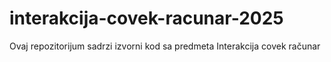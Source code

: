 # interakcija-covek-racunar-2025
Ovaj repozitorijum sadrzi izvorni kod sa predmeta Interakcija covek računar 
